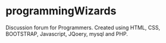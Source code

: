 # programmingWizards
Discussion forum for Programmers.
Created using HTML, CSS, BOOTSTRAP, Javascript, JQoery, mysql and PHP.
